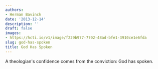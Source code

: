 ```yaml
---
authors:
- Herman Bavinck
date: '2013-12-14'
description: ''
draft: false
images:
- https://hcti.io/v1/image/f229b977-7702-48ad-bfe1-3910ce1e6fda
slug: god-has-spoken
title: God Has Spoken
---
```


A theologian's confidence comes from the conviction: God has spoken.